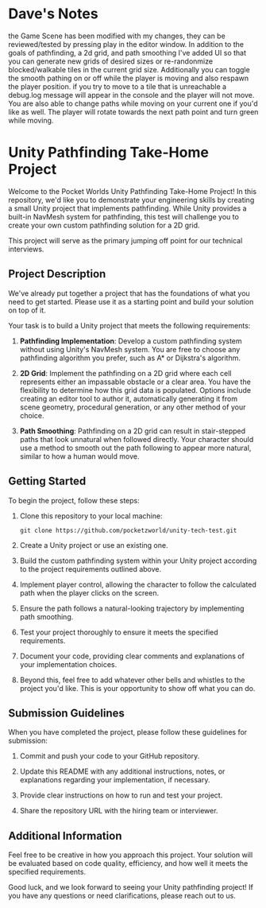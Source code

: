 # Dave's Notes
the Game Scene has been modified with my changes, they can be reviewed/tested by pressing play in the editor window. In addition to the goals of pathfinding, a 2d grid, and path smoothing I've added UI so that you can generate new grids of desired sizes or re-randonmize blocked/walkable tiles in the current grid size. Additionally you can toggle the smooth pathing on or off while the player is moving and also respawn the player position. if you try to move to a tile that is unreachable a debug.log message will appear in the console and the player will not move. You are also able to change paths while moving on your current one if you'd like as well. The player will rotate towards the next path point and turn green while moving.


# Unity Pathfinding Take-Home Project

Welcome to the Pocket Worlds Unity Pathfinding Take-Home Project! In this repository, we'd like you to demonstrate your engineering skills by creating a small Unity project that implements pathfinding. While Unity provides a built-in NavMesh system for pathfinding, this test will challenge you to create your own custom pathfinding solution for a 2D grid.

This project will serve as the primary jumping off point for our technical interviews.

## Project Description
We've already put together a project that has the foundations of what you need to get started. Please use it as a starting point and build your solution on top of it.

Your task is to build a Unity project that meets the following requirements:

1. **Pathfinding Implementation**: Develop a custom pathfinding system without using Unity's NavMesh system. You are free to choose any pathfinding algorithm you prefer, such as A* or Dijkstra's algorithm.

3. **2D Grid**: Implement the pathfinding on a 2D grid where each cell represents either an impassable obstacle or a clear area. You have the flexibility to determine how this grid data is populated. Options include creating an editor tool to author it, automatically generating it from scene geometry, procedural generation, or any other method of your choice.

4. **Path Smoothing**: Pathfinding on a 2D grid can result in stair-stepped paths that look unnatural when followed directly. Your character should use a method to smooth out the path following to appear more natural, similar to how a human would move.

## Getting Started
To begin the project, follow these steps:

1. Clone this repository to your local machine:

   ```shell
   git clone https://github.com/pocketzworld/unity-tech-test.git

2. Create a Unity project or use an existing one.

3. Build the custom pathfinding system within your Unity project according to the project requirements outlined above.

4. Implement player control, allowing the character to follow the calculated path when the player clicks on the screen.

5. Ensure the path follows a natural-looking trajectory by implementing path smoothing.

6. Test your project thoroughly to ensure it meets the specified requirements.

7. Document your code, providing clear comments and explanations of your implementation choices.

8. Beyond this, feel free to add whatever other bells and whistles to the project you'd like. This is your opportunity to show off what you can do.

## Submission Guidelines
When you have completed the project, please follow these guidelines for submission:

1. Commit and push your code to your GitHub repository.

2. Update this README with any additional instructions, notes, or explanations regarding your implementation, if necessary.

3. Provide clear instructions on how to run and test your project.

4. Share the repository URL with the hiring team or interviewer.

## Additional Information

Feel free to be creative in how you approach this project. Your solution will be evaluated based on code quality, efficiency, and how well it meets the specified requirements.

Good luck, and we look forward to seeing your Unity pathfinding project! If you have any questions or need clarifications, please reach out to us.
